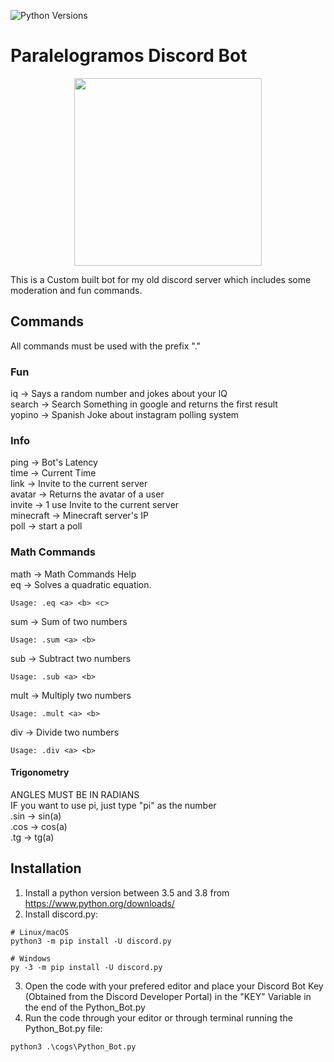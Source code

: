 ![Python Versions](https://warehouse-camo.ingress.cmh1.psfhosted.org/8e1405914abb6344bbb99077cf7d2c5e09999e9e/68747470733a2f2f696d672e736869656c64732e696f2f707970692f707976657273696f6e732f646973636f72642e70792e737667)
<p align="center">
  <h1>Paralelogramos Discord Bot</h1>
</p>
<p align="center">
  <img width="300" height="300" src="https://images-ext-2.discordapp.net/external/0NaF21r5BS8cgmDhHBVJFMMCyiKp-cUwVZk_tlabsxw/%3Fsize%3D1024/https/cdn.discordapp.com/icons/695621683347718194/2eb1b60cf2ffafec0641eb95d34df20b.webp?width=616&height=616">
</p>

This is a Custom built bot for my old discord server which includes some moderation and fun commands. 

## Commands
All commands must be used with the prefix "."
### Fun
iq -> Says a random number and jokes about your IQ <br />
search -> Search Something in google and returns the first result<br />
yopino -> Spanish Joke about instagram polling system<br />

### Info
ping -> Bot's Latency<br />
time -> Current Time<br />
link -> Invite to the current server<br />
avatar -> Returns the avatar of a user<br />
invite -> 1 use Invite to the current server<br />
minecraft -> Minecraft server's IP<br />
poll -> start a poll<br />

### Math Commands
math -> Math Commands Help<br />
eq -> Solves a quadratic equation.
```
Usage: .eq <a> <b> <c>
```
sum -> Sum of two numbers
```
Usage: .sum <a> <b>
```
sub -> Subtract two numbers
```
Usage: .sub <a> <b>
```
mult -> Multiply two numbers
```
Usage: .mult <a> <b>
```
div -> Divide two numbers
```
Usage: .div <a> <b>
```

#### Trigonometry
ANGLES MUST BE IN RADIANS<br />
IF you want to use pi, just type "pi" as the number<br />
.sin -> sin(a)<br />
.cos -> cos(a)<br />
.tg -> tg(a)<br />

## Installation
1. Install a python version between 3.5 and 3.8 from https://www.python.org/downloads/
2. Install discord.py:
```
# Linux/macOS
python3 -m pip install -U discord.py

# Windows
py -3 -m pip install -U discord.py
```
3. Open the code with your prefered editor and place your Discord Bot Key (Obtained from the Discord Developer Portal) in the "KEY" Variable in the end of the Python_Bot.py
4. Run the code through your editor or through terminal running the Python_Bot.py file:
```
python3 .\cogs\Python_Bot.py
```
